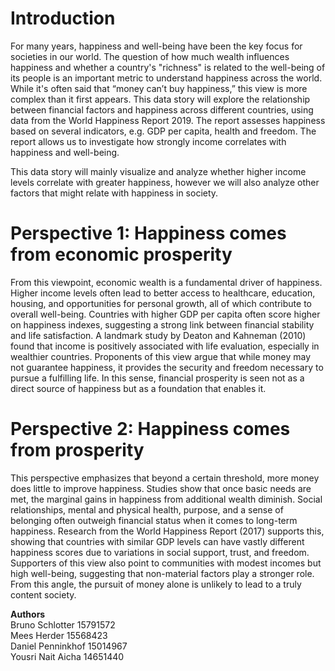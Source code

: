 # Introduction
For many years, happiness and well-being have been the key focus for societies in our world. The question of how much wealth influences happiness and whether a country's "richness" is related to the well-being of its people is an important metric to understand happiness across the world.
While it's often said that “money can’t buy happiness,” this view is more complex than it first appears.
This data story will explore the relationship between financial factors and happiness across different countries, using data from the World Happiness Report 2019. The report assesses happiness based on several indicators, e.g. GDP per capita, health and freedom. The report allows us to investigate how strongly income correlates with happiness and well-being. 

This data story will mainly visualize and analyze whether higher income levels correlate with greater happiness, however we will also analyze other factors that might relate with happiness in society.

# Perspective 1: Happiness comes from economic prosperity
From this viewpoint, economic wealth is a fundamental driver of happiness. Higher income levels often lead to better access to healthcare, education, housing, and opportunities for personal growth, all of which contribute to overall well-being. Countries with higher GDP per capita often score higher on happiness indexes, suggesting a strong link between financial stability and life satisfaction. A landmark study by Deaton and Kahneman (2010) found that income is positively associated with life evaluation, especially in wealthier countries. Proponents of this view argue that while money may not guarantee happiness, it provides the security and freedom necessary to pursue a fulfilling life. In this sense, financial prosperity is seen not as a direct source of happiness but as a foundation that enables it.

<!-- Reference: Deaton, A., & Kahneman, D. (2010). High income improves evaluation of life but not emotional well-being. Proceedings of the National Academy of Sciences, 107(38), 16489–16493. -->

# Perspective 2: Happiness comes from prosperity 
This perspective emphasizes that beyond a certain threshold, more money does little to improve happiness. Studies show that once basic needs are met, the marginal gains in happiness from additional wealth diminish. Social relationships, mental and physical health, purpose, and a sense of belonging often outweigh financial status when it comes to long-term happiness. Research from the World Happiness Report (2017) supports this, showing that countries with similar GDP levels can have vastly different happiness scores due to variations in social support, trust, and freedom. Supporters of this view also point to communities with modest incomes but high well-being, suggesting that non-material factors play a stronger role. From this angle, the pursuit of money alone is unlikely to lead to a truly content society.

<!-- Reference: Helliwell, J. F., Layard, R., & Sachs, J. (2017). World Happiness Report 2017. Sustainable Development Solutions Network. -->




**Authors** <br>
Bruno Schlotter 15791572 <br>
Mees Herder 15568423 <br>
Daniel Penninkhof 15014967 <br>
Yousri Nait Aicha 14651440 <br>